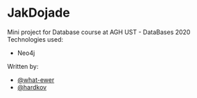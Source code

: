 # JakDojade

Mini project for Database course at AGH UST - DataBases 2020
Technologies used:
* Neo4j

Written by:
- [@what-ewer](https://github.com/what-ewer)
- [@hardkov](https://github.com/hardkov)